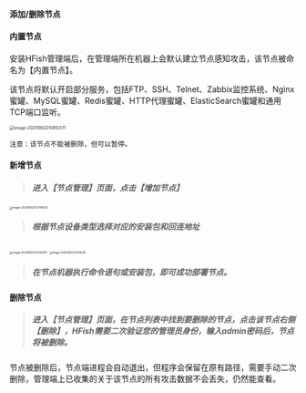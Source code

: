 #### 添加/删除节点

#### 内置节点

安装HFish管理端后，在管理端所在机器上会默认建立节点感知攻击，该节点被命名为【内置节点】。

该节点将默认开启部分服务，包括FTP、SSH、Telnet、Zabbix监控系统、Nginx蜜罐、MySQL蜜罐、Redis蜜罐、HTTP代理蜜罐、ElasticSearch蜜罐和通用TCP端口监听。

<img src="https://hfish.net/images/image-20210902210912371.png" alt="image-20210902210912371" style="zoom:50%;" />

`注意：该节点不能被删除，但可以暂停。`


#### 新增节点

> ##### 进入【节点管理】页面，点击【增加节点】

<img src="https://hfish.net/images/image-20210902172749029.png" alt="image-20210902172749029" style="zoom:33%;" />

> ##### 根据节点设备类型选择对应的安装包和回连地址

<img src="https://hfish.net/images/image-20210902172832815.png" alt="image-20210902172832815" style="zoom:33%;" />

<img src="https://hfish.net/images/image-20210902172916191.png" alt="image-20210902172916191" style="zoom:33%;" />

> ##### 在节点机器执行命令语句或安装包，即可成功部署节点。



#### 删除节点

> ##### 进入【节点管理】页面，在节点列表中找到要删除的节点，点击该节点右侧【删除】，HFish需要二次验证您的管理员身份，输入admin密码后，节点将被删除。

节点被删除后，节点端进程会自动退出，但程序会保留在原有路径，需要手动二次删除，管理端上已收集的关于该节点的所有攻击数据不会丢失，仍然能查看。
